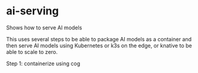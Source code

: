 # ai-serving
Shows how to serve AI models

This uses several steps to be able to package AI models as a container and then serve AI models using Kubernetes or k3s on the edge, or knative to be able to scale to zero.

Step 1: containerize using cog
